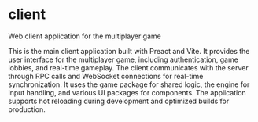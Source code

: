 # client

Web client application for the multiplayer game

This is the main client application built with Preact and Vite. It provides the user interface for the multiplayer game, including authentication, game lobbies, and real-time gameplay. The client communicates with the server through RPC calls and WebSocket connections for real-time synchronization. It uses the game package for shared logic, the engine for input handling, and various UI packages for components. The application supports hot reloading during development and optimized builds for production.
